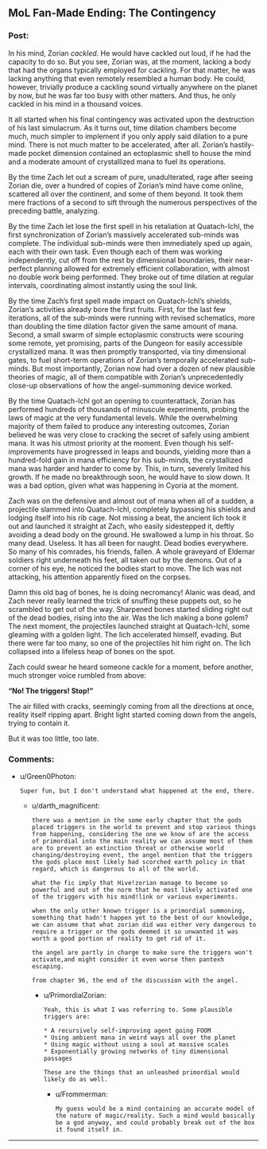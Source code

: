 ## MoL Fan-Made Ending: The Contingency

### Post:

In his mind, Zorian *cackled*. He would have cackled out loud, if he had the capacity to do so. But you see, Zorian was, at the moment, lacking a body that had the organs typically employed for cackling. For that matter, he was lacking anything that even remotely resembled a human body. He could, however, trivially produce a cackling sound virtually anywhere on the planet by now, but he was far too busy with other matters. And thus, he only cackled in his mind in a thousand voices.

It all started when his final contingency was activated upon the destruction of his last simulacrum. As it turns out, time dilation chambers become much, much simpler to implement if you only apply said dilation to a pure mind. There is not much matter to be accelerated, after all. Zorian’s hastily-made pocket dimension contained an ectoplasmic shell to house the mind and a moderate amount of crystallized mana to fuel its operations.

By the time Zach let out a scream of pure, unadulterated, rage after seeing Zorian die, over a hundred of copies of Zorian’s mind have come online, scattered all over the continent, and some of them beyond. It took them mere fractions of a second to sift through the numerous perspectives of the preceding battle, analyzing.

By the time Zach let lose the first spell in his retaliation at Quatach-Ichl, the first synchronization of Zorian’s massively accelerated sub-minds was complete. The individual sub-minds were then immediately sped up again, each with their own task. Even though each of them was working independently, cut off from the rest by dimensional boundaries, their near-perfect planning allowed for extremely efficient collaboration, with almost no double work being performed. They broke out of time dilation at regular intervals, coordinating almost instantly using the soul link.

By the time Zach’s first spell made impact on Quatach-Ichl’s shields, Zorian’s activities already bore the first fruits. First, for the last few iterations, all of the sub-minds were running with revised schematics, more than doubling the time dilation factor given the same amount of mana. Second, a small swarm of simple ectoplasmic constructs were scouring some remote, yet promising, parts of the Dungeon for easily accessible crystallized mana. It was then promptly transported, via tiny dimensional gates, to fuel short-term operations of Zorian’s temporally accelerated sub-minds. But most importantly, Zorian now had over a dozen of new plausible theories of magic, all of them compatible with Zorian’s unprecedentedly close-up observations of how the angel-summoning device worked.

By the time Quatach-Ichl got an opening to counterattack, Zorian has performed hundreds of thousands of minuscule experiments, probing the laws of magic at the very fundamental levels. While the overwhelming majority of them failed to produce any interesting outcomes, Zorian believed he was very close to cracking the secret of safely using ambient mana. It was his utmost priority at the moment. Even though his self-improvements have progressed in leaps and bounds, yielding more than a hundred-fold gain in mana efficiency for his sub-minds, the crystallized mana was harder and harder to come by. This, in turn, severely limited his growth. If he made no breakthrough soon, he would have to slow down. It was a bad option, given what was happening in Cyoria at the moment.

Zach was on the defensive and almost out of mana when all of a sudden, a projectile slammed into Quatach-Ichl, completely bypassing his shields and lodging itself into his rib cage. Not missing a beat, the ancient lich took it out and launched it straight at Zach, who easily sidestepped it, deftly avoiding a dead body on the ground. He swallowed a lump in his throat. So many dead. Useless. It has all been for naught. Dead bodies everywhere. So many of his comrades, his friends, fallen. A whole graveyard of Eldemar soldiers right underneath his feet, all taken out by the demons. Out of a corner of his eye, he noticed the bodies start to move. The lich was not attacking, his attention apparently fixed on the corpses.

Damn this old bag of bones, he is doing necromancy! Alanic was dead, and Zach never really learned the trick of snuffing these puppets out, so he scrambled to get out of the way. Sharpened bones started sliding right out of the dead bodies, rising into the air. Was the lich making a bone golem? The next moment, the projectiles launched straight at Quatach-Ichl, some gleaming with a golden light. The lich accelerated himself, evading. But there were far too many, so one of the projectiles hit him right on. The lich collapsed into a lifeless heap of bones on the spot.

Zach could swear he heard someone cackle for a moment, before another, much stronger voice rumbled from above:

**“No! The triggers! Stop!”**

The air filled with cracks, seemingly coming from all the directions at once, reality itself ripping apart. Bright light started coming down from the angels, trying to contain it.

But it was too little, too late.

### Comments:

- u/Green0Photon:
  ```
  Super fun, but I don't understand what happened at the end, there.
  ```

  - u/darth_magnificent:
    ```
    there was a mention in the some early chapter that the gods placed triggers in the world to prevent and stop various things from happening, considering the one we know of are the access of primordial into the main reality we can assume most of them are to prevent an extinction threat or otherwise world changing/destroying event, the angel mention that the triggers the gods place most likely had scorched earth policy in that regard, which is dangerous to all of the world.

    what the fic imply that Hive!zorian manage to become so powerful and out of the norm that he most likely activated one of the triggers with his mind!link or various experiments.

    when the only other known trigger is a primordial summoning, something that hadn't happen yet to the best of our knowledge, we can assume that what zorian did was either very dangerous to require a trigger or the gods deemed it so unwanted it was worth a good portion of reality to get rid of it.

    the angel are partly in charge to make sure the triggers won't activate,and might consider it even worse then pantexh escaping.

    from chapter 96, the end of the discussion with the angel.
    ```

    - u/PrimordialZorian:
      ```
      Yeah, this is what I was referring to. Some plausible triggers are:

      * A recursively self-improving agent going FOOM
      * Using ambient mana in weird ways all over the planet
      * Using magic without using a soul at massive scales
      * Exponentially growing networks of tiny dimensional passages

      These are the things that an unleashed primordial would likely do as well.
      ```

      - u/Frommerman:
        ```
        My guess would be a mind containing an accurate model of the nature of magic/reality. Such a mind would basically be a god anyway, and could probably break out of the box it found itself in.
        ```

---

